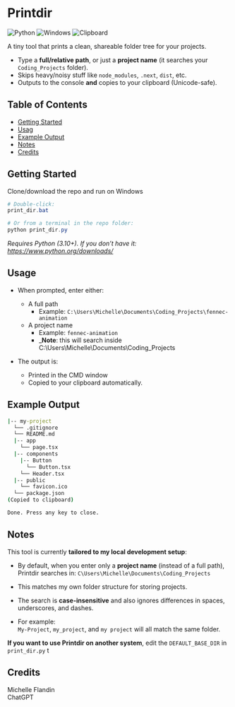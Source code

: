 # Printdir

![Python](https://img.shields.io/badge/Python-3.10%2B-3776AB?style=flat-square&logo=python)
![Windows](https://img.shields.io/badge/Windows-Supported-0078D6?style=flat-square&logo=windows)
![Clipboard](https://img.shields.io/badge/Clipboard-Copy--Ready-4caf50?style=flat-square)

A tiny tool that prints a clean, shareable folder tree for your projects.

- Type a **full/relative path**, or just a **project name** (it searches your `Coding_Projects` folder).
- Skips heavy/noisy stuff like `node_modules`, `.next`, `dist`, etc.
- Outputs to the console **and** copies to your clipboard (Unicode-safe).

## Table of Contents

- [Getting Started](#getting-started)
- [Usag](#usage)
- [Example Output](#example-output)
- [Notes](#notes)
- [Credits](#credits)

## Getting Started

Clone/download the repo and run on Windows

```powershell
# Double-click:
print_dir.bat

# Or from a terminal in the repo folder:
python print_dir.py
```

_Requires Python (3.10+). If you don’t have it: https://www.python.org/downloads/_

## Usage

- When prompted, enter either:

  - A full path
    - Example: `C:\Users\Michelle\Documents\Coding_Projects\fennec-animation`
  - A project name
    - Example:
      `fennec-animation`
    - \_**Note**: this will search inside C:\Users\Michelle\Documents\Coding_Projects

- The output is:
  - Printed in the CMD window
  - Copied to your clipboard automatically.

## Example Output

```cmd
|-- my-project
  └── .gitignore
  └── README.md
  |-- app
    └── page.tsx
  |-- components
    |-- Button
      └── Button.tsx
    └── Header.tsx
  |-- public
    └── favicon.ico
  └── package.json
(Copied to clipboard)

Done. Press any key to close.

```

## Notes

This tool is currently **tailored to my local development setup**:

- By default, when you enter only a **project name** (instead of a full path), Printdir searches in: `C\Users\Michelle\Documents\Coding_Projects`

- This matches my own folder structure for storing projects.

- The search is **case-insensitive** and also ignores differences in spaces, underscores, and dashes.
- For example:  
  `My-Project`, `my_project`, and `my project` will all match the same folder.

**If you want to use Printdir on another system**, edit the `DEFAULT_BASE_DIR` in `print_dir.py` t

## Credits

Michelle Flandin  
ChatGPT
